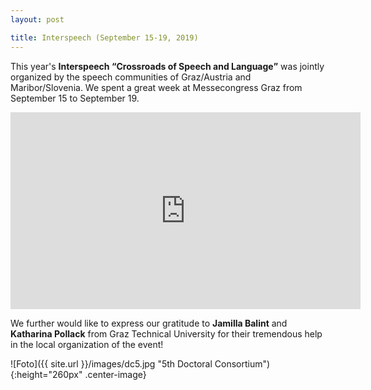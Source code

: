 ```yaml
---
layout: post

title: Interspeech (September 15-19, 2019)
---
```

This year's <strong>Interspeech <q>Crossroads of Speech and Language</q></strong> was jointly organized by the speech communities of Graz/Austria and Maribor/Slovenia. 
We spent a great week at Messecongress Graz from September 15 to September 19.

<iframe width="560" height="315" src="https://www.youtube-nocookie.com/embed/BNybdJ_b06g?start=3105" frameborder="0" allow="accelerometer; autoplay; encrypted-media; gyroscope; picture-in-picture" allowfullscreen></iframe>


We further would like to express our gratitude to <strong>Jamilla Balint</strong> and <strong>Katharina Pollack</strong> from Graz Technical University for their tremendous help in the local organization of the event!

![Foto]({{ site.url }}/images/dc5.jpg "5th Doctoral Consortium"){:height="260px" .center-image}
